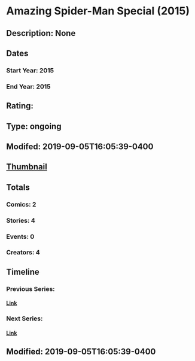 # Amazing Spider-Man Special (2015)
## Description: None
## Dates
### Start Year: 2015
### End Year: 2015
## Rating: 
## Type: ongoing
## Modifed: 2019-09-05T16:05:39-0400
## [Thumbnail](http://i.annihil.us/u/prod/marvel/i/mg/b/40/image_not_available.jpg)
## Totals
### Comics: 2
### Stories: 4
### Events: 0
### Creators: 4
## Timeline
### Previous Series: 
#### [Link]()
### Next Series: 
#### [Link]()
## Modified: 2019-09-05T16:05:39-0400